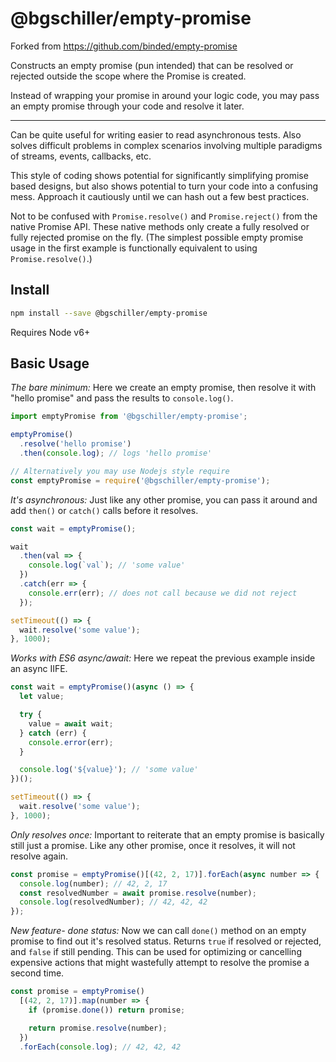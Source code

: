 # @bgschiller/empty-promise

Forked from https://github.com/binded/empty-promise

Constructs an empty promise (pun intended) that can be resolved or rejected outside the scope where the Promise is created.

Instead of wrapping your promise in around your logic code, you may pass an empty promise through your code and resolve it later.

---

Can be quite useful for writing easier to read asynchronous tests. Also solves difficult problems in complex scenarios involving multiple paradigms of streams, events, callbacks, etc.

This style of coding shows potential for significantly simplifying promise based designs, but also shows potential to turn your code into a confusing mess. Approach it cautiously until we can hash out a few best practices.

Not to be confused with `Promise.resolve()` and `Promise.reject()` from the native Promise API. These native methods only create a fully resolved or fully rejected promise on the fly. (The simplest possible empty promise usage in the first example is functionally equivalent to using `Promise.resolve()`.)

## Install

```bash
npm install --save @bgschiller/empty-promise
```

Requires Node v6+

## Basic Usage

_The bare minimum:_ Here we create an empty promise, then resolve it with "hello promise" and pass the results to `console.log()`.

```javascript
import emptyPromise from '@bgschiller/empty-promise';

emptyPromise()
  .resolve('hello promise')
  .then(console.log); // logs 'hello promise'
```

```javascript
// Alternatively you may use Nodejs style require
const emptyPromise = require('@bgschiller/empty-promise');
```

_It's asynchronous:_ Just like any other promise, you can pass it around and add `then()` or `catch()` calls before it resolves.

```javascript
const wait = emptyPromise();

wait
  .then(val => {
    console.log(`val`); // 'some value'
  })
  .catch(err => {
    console.err(err); // does not call because we did not reject
  });

setTimeout(() => {
  wait.resolve('some value');
}, 1000);
```

_Works with ES6 async/await:_ Here we repeat the previous example inside an async IIFE.

```javascript
const wait = emptyPromise()(async () => {
  let value;

  try {
    value = await wait;
  } catch (err) {
    console.error(err);
  }

  console.log('${value}'); // 'some value'
})();

setTimeout(() => {
  wait.resolve('some value');
}, 1000);
```

_Only resolves once:_ Important to reiterate that an empty promise is basically still just a promise. Like any other promise, once it resolves, it will not resolve again.

```javascript
const promise = emptyPromise()[(42, 2, 17)].forEach(async number => {
  console.log(number); // 42, 2, 17
  const resolvedNumber = await promise.resolve(number);
  console.log(resolvedNumber); // 42, 42, 42
});
```

_New feature- done status:_ Now we can call `done()` method on an empty promise to find out it's resolved status. Returns `true` if resolved or rejected, and `false` if still pending. This can be used for optimizing or cancelling expensive actions that might wastefully attempt to resolve the promise a second time.

```javascript
const promise = emptyPromise()
  [(42, 2, 17)].map(number => {
    if (promise.done()) return promise;

    return promise.resolve(number);
  })
  .forEach(console.log); // 42, 42, 42
```
